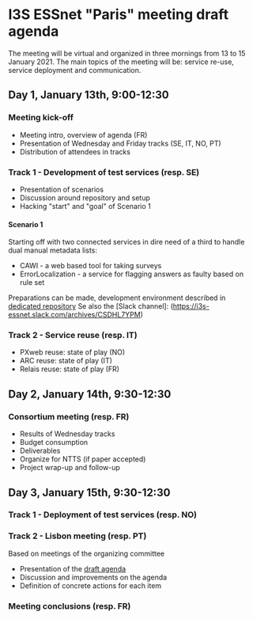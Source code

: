 # I3S ESSnet "Paris" meeting draft agenda

The meeting will be virtual and organized in three mornings from 13 to 15 January 2021. The main topics of the meeting will be: service re-use, service deployment and communication.


## Day 1, January 13th, 9:00-12:30

### Meeting kick-off

  * Meeting intro, overview of agenda (FR)
  * Presentation of Wednesday and Friday tracks (SE, IT, NO, PT)
  * Distribution of attendees in tracks


### Track 1 - Development of test services (resp. SE)

  * Presentation of scenarios
  * Discussion around repository and setup
  * Hacking "start" and "goal" of Scenario 1

#### Scenario 1

Starting off with two connected services in dire need of a third to handle dual manual metadata lists:

  * CAWI - a web based tool for taking surveys
  * ErrorLocalization - a service for flagging answers as faulty based on rule set

Preparations can be made, development environment described in [dedicated repository](https://github.com/I3S-ESSnet/ExampleServices)
Se also the [Slack channel]: (https://i3s-essnet.slack.com/archives/CSDHL7YPM)


### Track 2 - Service reuse (resp. IT)

  * PXweb reuse: state of play (NO)
  * ARC reuse: state of play (IT)
  * Relais reuse: state of play (FR)


## Day 2, January 14th, 9:30-12:30

### Consortium meeting (resp. FR)

  * Results of Wednesday tracks
  * Budget consumption
  * Deliverables
  * Organize for NTTS (if paper accepted)
  * Project wrap-up and follow-up


## Day 3, January 15th, 9:30-12:30

 
### Track 1 - Deployment of test services (resp. NO)


### Track 2 - Lisbon meeting (resp. PT)

Based on meetings of the organizing committee

  * Presentation of the [draft agenda](../lisbon-workshop/agenda.md)
  * Discussion and improvements on the agenda
  * Definition of concrete actions for each item


### Meeting conclusions (resp. FR)
